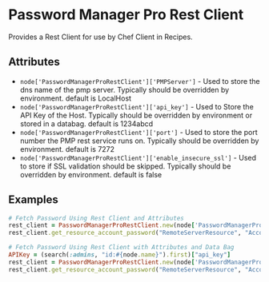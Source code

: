 Password Manager Pro Rest Client
===================================
Provides a Rest Client for use by Chef Client in Recipes.

Attributes
----------
* `node['PasswordManagerProRestClient']['PMPServer']` - Used to store the dns name of the pmp server. Typically should be overridden by environment. default is LocalHost
* `node['PasswordManagerProRestClient']['api_key']` - Used to Store the API Key of the Host. Typically should be overridden by environment or stored in a databag. default is 1234abcd
* `node['PasswordManagerProRestClient']['port']` - Used to store the port number the PMP rest service runs on. Typically should be overridden by environment. default is 7272
* `node['PasswordManagerProRestClient']['enable_insecure_ssl']` - Used to store if SSL validation should be skipped. Typically should be overridden by environment. default is false


Examples
---------
  
```ruby
# Fetch Password Using Rest Client and Attributes
rest_client = PasswordManagerProRestClient.new(node['PasswordManagerProRestClient']['PMPServer'], node['PasswordManagerProRestClient']['api_key'])
rest_client.get_resource_account_password("RemoteServerResource", "AccountName")
```
  
  
```ruby
# Fetch Password Using Rest Client with Attributes and Data Bag
APIKey = (search(:admins, "id:#{node.name}").first)["api_key"]
rest_client = PasswordManagerProRestClient.new(node['PasswordManagerProRestClient']['PMPServer'], node['PasswordManagerProRestClient']['api_key'], node['PasswordManagerProRestClient']['port'], true)
rest_client.get_resource_account_password("RemoteServerResource", "AccountName")
```